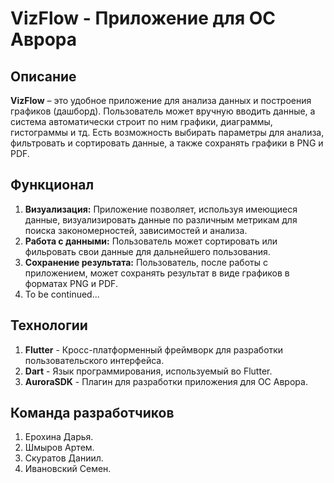 VizFlow - Приложение для OC Аврора
===

Описание
---

**VizFlow** – это удобное приложение для анализа данных и построения графиков (дашборд). Пользователь может вручную вводить данные, а система автоматически строит по ним графики, диаграммы, гистограммы и тд. Есть возможность выбирать параметры для анализа, фильтровать и сортировать данные, а также сохранять графики в PNG и PDF.

Функционал
---

1. **Визуализация:** Приложение позволяет, используя имеющиеся данные, визуализировать данные по различным метрикам для поиска закономерностей, зависимостей и анализа.
2. **Работа с данными:** Пользователь может сортировать или фильровать свои данные для дальнейшего пользования.
3. **Сохранение результата:** Пользователь, после работы с приложением, может сохранять результат в виде графиков в форматах PNG и PDF.
4. To be continued...

Технологии
---

1. **Flutter** - Кросс-платформенный фреймворк для разработки пользовательского интерфейса.
2. **Dart** - Язык программирования, используемый во Flutter.
3. **AuroraSDK** - Плагин для разработки приложения для ОС Аврора.

Команда разработчиков
---

1. Ерохина Дарья. 
2. Шмыров Артем.
3. Скуратов Даниил.
4. Ивановский Семен.

